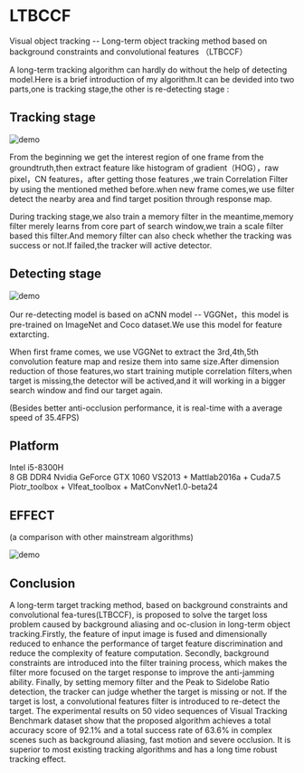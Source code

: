 # LTBCCF

Visual object tracking -- Long-term object tracking method based on background constraints and convolutional features （LTBCCF）

A long-term tracking algorithm can hardly do without the help of detecting model.Here is a brief introduction of my algorithm.It can be devided into two parts,one is tracking stage,the other is re-detecting stage :

## Tracking stage

![demo](https://github.com/Realwhisky/LTBCCF_algorithm/blob/master/utility/tracking%20%20stage.png)

From the beginning we get the interest region of one frame from the groundtruth,then extract feature like histogram of gradient（HOG），raw pixel，CN features，after getting those features ,we train Correlation Filter by using the mentioned methed before.when new frame comes,we use filter detect the nearby area and find target position through response map.

During tracking stage,we also train a memory filter in the meantime,memory filter merely learns from core part of search window,we train a  scale filter based this filter.And memory filter can also check whether the tracking was success or not.If failed,the tracker will active detector.


## Detecting stage

![demo](https://github.com/Realwhisky/LTBCCF_algorithm/blob/master/utility/detecting%20stage.png)

Our re-detecting model is based on aCNN model -- VGGNet，this model is pre-trained on ImageNet and Coco dataset.We use this model for feature extarcting.

When first frame comes, we use VGGNet to extract the 3rd,4th,5th convolution feature map and resize them into same size.After dimension reduction of those features,wo start training mutiple correlation filters,when target is missing,the detector will be actived,and it will working in a bigger search window and find our target again.




(Besides better anti-occlusion performance, it is real-time with a average speed of 35.4FPS)


## Platform

  Intel i5-8300H  
  8 GB DDR4 
  Nvidia GeForce GTX 1060 
  VS2013 + Mattlab2016a + Cuda7.5 
  Piotr_toolbox + Vlfeat_toolbox + MatConvNet1.0-beta24 


## EFFECT  
(a comparison with other mainstream algorithms)

![demo](https://github.com/Realwhisky/LTBCCF_algorithm/blob/master/utility/demo_girl2.gif)


## Conclusion


A long-term target tracking method, based on background constraints and convolutional fea-tures(LTBCCF), is proposed to solve the target loss problem caused by background aliasing and oc-clusion in long-term object tracking.Firstly, the feature of input image is fused and dimensionally reduced to enhance the performance of target feature discrimination and reduce the complexity of feature computation. Secondly, background constraints are introduced into the filter training process, which makes the filter more focused on the target response to improve the anti-jamming ability. Finally, by setting memory filter and the Peak to Sidelobe Ratio detection, the tracker can judge whether the target is missing or not. If the target is lost, a convolutional features filter is introduced to re-detect the target. The experimental results on 50 video sequences of Visual Tracking Benchmark dataset show that the proposed algorithm achieves a total accuracy score of 92.1% and a total success rate of 63.6% in complex scenes such as background aliasing, fast motion and severe occlusion. It is superior to most existing tracking algorithms and has a long time robust tracking effect.
